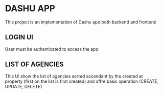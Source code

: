 # DASHU APP

This project is an implementation of Dashu app both backend and frontend

## LOGIN UI

User must be authenticated to access the app

## LIST OF AGENCIES

This UI show the list of agencies sorted accendant by the created at property (first on the list is first created) and offre basic operation (CREATE, UPDATE, DELETE)
